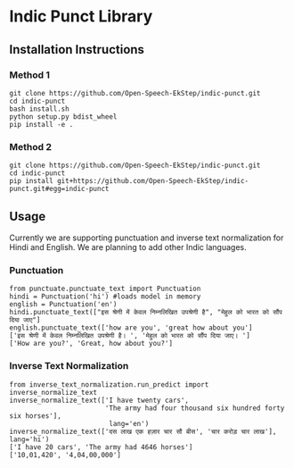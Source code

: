 # Indic Punct Library

## Installation Instructions 

### Method 1 
```buildoutcfg
git clone https://github.com/Open-Speech-EkStep/indic-punct.git
cd indic-punct
bash install.sh
python setup.py bdist_wheel
pip install -e .
```

### Method 2 
```buildoutcfg
git clone https://github.com/Open-Speech-EkStep/indic-punct.git
cd indic-punct
pip install git+https://github.com/Open-Speech-EkStep/indic-punct.git#egg=indic-punct
```

## Usage
Currently we are supporting punctuation and inverse text normalization for Hindi and English. 
We are planning to add other Indic languages. 

### Punctuation 
```buildoutcfg
from punctuate.punctuate_text import Punctuation
hindi = Punctuation('hi') #loads model in memory
english = Punctuation('en')
hindi.punctuate_text(["इस श्रेणी में केवल निम्नलिखित उपश्रेणी है", "मेहुल को भारत को सौंप दिया जाए"]
english.punctuate_text(['how are you', 'great how about you']
['इस श्रेणी में केवल निम्नलिखित उपश्रेणी है। ', 'मेहुल को भारत को सौंप दिया जाए। ']
['How are you?', 'Great, how about you?']
```

### Inverse Text Normalization
```buildoutcfg
from inverse_text_normalization.run_predict import inverse_normalize_text
inverse_normalize_text(['I have twenty cars',
                        'The army had four thousand six hundred forty six horses'],
                         lang='en')
inverse_normalize_text(['दस लाख एक हज़ार चार सौ बीस', 'चार करोड़ चार लाख'], lang='hi')
['I have 20 cars', 'The army had 4646 horses']
['10,01,420', '4,04,00,000']                    
```

